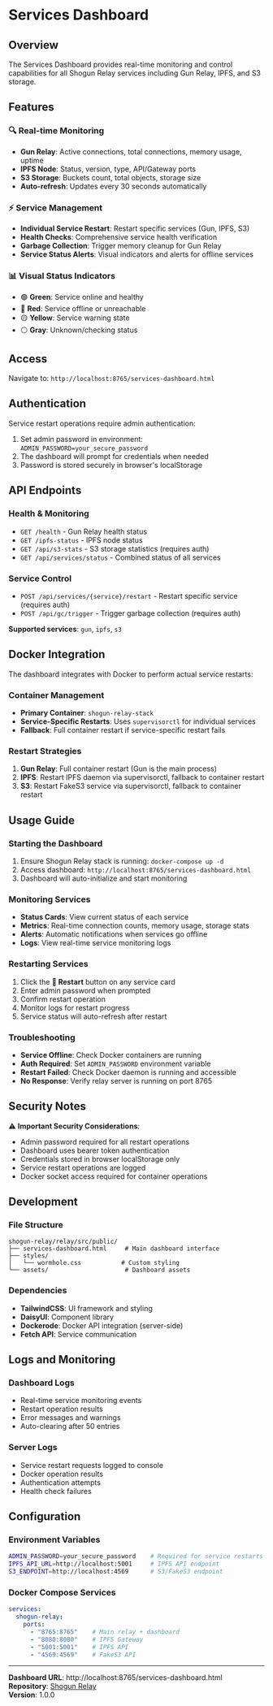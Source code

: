# Services Dashboard

## Overview

The Services Dashboard provides real-time monitoring and control capabilities for all Shogun Relay services including Gun Relay, IPFS, and S3 storage.

## Features

### 🔍 **Real-time Monitoring**
- **Gun Relay**: Active connections, total connections, memory usage, uptime
- **IPFS Node**: Status, version, type, API/Gateway ports  
- **S3 Storage**: Buckets count, total objects, storage size
- **Auto-refresh**: Updates every 30 seconds automatically

### ⚡ **Service Management**
- **Individual Service Restart**: Restart specific services (Gun, IPFS, S3)
- **Health Checks**: Comprehensive service health verification
- **Garbage Collection**: Trigger memory cleanup for Gun Relay
- **Service Status Alerts**: Visual indicators and alerts for offline services

### 📊 **Visual Status Indicators**
- 🟢 **Green**: Service online and healthy
- 🔴 **Red**: Service offline or unreachable  
- 🟡 **Yellow**: Service warning state
- ⚪ **Gray**: Unknown/checking status

## Access

Navigate to: `http://localhost:8765/services-dashboard.html`

## Authentication

Service restart operations require admin authentication:
1. Set admin password in environment: `ADMIN_PASSWORD=your_secure_password`
2. The dashboard will prompt for credentials when needed
3. Password is stored securely in browser's localStorage

## API Endpoints

### Health & Monitoring
- `GET /health` - Gun Relay health status
- `GET /ipfs-status` - IPFS node status  
- `GET /api/s3-stats` - S3 storage statistics (requires auth)
- `GET /api/services/status` - Combined status of all services

### Service Control  
- `POST /api/services/{service}/restart` - Restart specific service (requires auth)
- `POST /api/gc/trigger` - Trigger garbage collection (requires auth)

**Supported services**: `gun`, `ipfs`, `s3`

## Docker Integration

The dashboard integrates with Docker to perform actual service restarts:

### Container Management
- **Primary Container**: `shogun-relay-stack` 
- **Service-Specific Restarts**: Uses `supervisorctl` for individual services
- **Fallback**: Full container restart if service-specific restart fails

### Restart Strategies
1. **Gun Relay**: Full container restart (Gun is the main process)
2. **IPFS**: Restart IPFS daemon via supervisorctl, fallback to container restart
3. **S3**: Restart FakeS3 service via supervisorctl, fallback to container restart

## Usage Guide

### Starting the Dashboard
1. Ensure Shogun Relay stack is running: `docker-compose up -d`
2. Access dashboard: `http://localhost:8765/services-dashboard.html`
3. Dashboard will auto-initialize and start monitoring

### Monitoring Services
- **Status Cards**: View current status of each service
- **Metrics**: Real-time connection counts, memory usage, storage stats  
- **Alerts**: Automatic notifications when services go offline
- **Logs**: View real-time service monitoring logs

### Restarting Services
1. Click the **🔄 Restart** button on any service card
2. Enter admin password when prompted
3. Confirm restart operation
4. Monitor logs for restart progress
5. Service status will auto-refresh after restart

### Troubleshooting
- **Service Offline**: Check Docker containers are running
- **Auth Required**: Set `ADMIN_PASSWORD` environment variable
- **Restart Failed**: Check Docker daemon is running and accessible
- **No Response**: Verify relay server is running on port 8765

## Security Notes

⚠️ **Important Security Considerations**:
- Admin password required for all restart operations
- Dashboard uses bearer token authentication
- Credentials stored in browser localStorage only
- Service restart operations are logged
- Docker socket access required for container operations

## Development

### File Structure
```
shogun-relay/relay/src/public/
├── services-dashboard.html     # Main dashboard interface
├── styles/
│   └── wormhole.css           # Custom styling
└── assets/                     # Dashboard assets
```

### Dependencies
- **TailwindCSS**: UI framework and styling
- **DaisyUI**: Component library  
- **Dockerode**: Docker API integration (server-side)
- **Fetch API**: Service communication

## Logs and Monitoring

### Dashboard Logs
- Real-time service monitoring events
- Restart operation results  
- Error messages and warnings
- Auto-clearing after 50 entries

### Server Logs  
- Service restart requests logged to console
- Docker operation results
- Authentication attempts
- Health check failures

## Configuration

### Environment Variables
```bash
ADMIN_PASSWORD=your_secure_password    # Required for service restarts
IPFS_API_URL=http://localhost:5001     # IPFS API endpoint
S3_ENDPOINT=http://localhost:4569      # S3/FakeS3 endpoint  
```

### Docker Compose Services
```yaml
services:
  shogun-relay:
    ports:
      - "8765:8765"    # Main relay + dashboard
      - "8080:8080"    # IPFS Gateway
      - "5001:5001"    # IPFS API
      - "4569:4569"    # FakeS3 API
```

---

**Dashboard URL**: http://localhost:8765/services-dashboard.html  
**Repository**: [Shogun Relay](https://github.com/your-org/shogun-relay)  
**Version**: 1.0.0